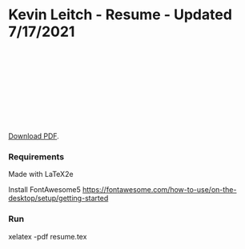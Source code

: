 # Kevin Leitch - Resume - Updated 7/17/2021

<object data="https://github.com/krleitch/resume/blob/master/resume.pdf" type="application/pdf" width="700px" height="700px">
    <embed src="https://github.com/krleitch/resume/blob/master/resume.pdf">
        <p> <a href="https://github.com/krleitch/resume/blob/master/resume.pdf">Download PDF</a>.</p>
    </embed>
</object>

### Requirements

Made with LaTeX2e

Install FontAwesome5
https://fontawesome.com/how-to-use/on-the-desktop/setup/getting-started

### Run

xelatex -pdf resume.tex
